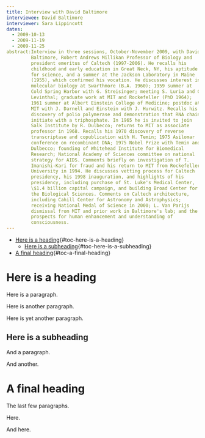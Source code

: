 ```yaml
---
title: Interview with David Baltimore
interviewee: David Baltimore
interviewer: Sara Lippincott
dates:
  - 2009-10-13
  - 2009-11-19
  - 2009-11-25
abstract:Interview in three sessions, October-November 2009, with David
         Baltimore, Robert Andrews Millikan Professor of Biology and
         president emeritus of Caltech (1997-2006). He recalls his
         childhood and early education in Great Neck, NY, his aptitude
         for science, and a summer at the Jackson Laboratory in Maine
         (1955), which confirmed his vocation. He discusses interest in
         molecular biology at Swarthmore (B.A. 1960); 1959 summer at
         Cold Spring Harbor with G. Streisinger; meeting S. Luria and C.
         Levinthal; graduate work at MIT and Rockefeller (PhD 1964);
         1961 summer at Albert Einstein College of Medicine; postdoc at
         MIT with J. Darnell and Einstein with J. Hurwitz. Recalls his
         discovery of polio polymerase and demonstration that RNA chains
         initiate with a triphosphate. In 1965 he is invited to join
         Salk Institute by R. Dulbecco; returns to MIT as associate
         professor in 1968. Recalls his 1970 discovery of reverse
         transcriptase and copublication with H. Temin; 1975 Asilomar
         conference on recombinant DNA; 1975 Nobel Prize with Temin and
         Dulbecco; founding of Whitehead Institute for Biomedical
         Research; National Academy of Sciences committee on national
         strategy for AIDS. Comments briefly on investigation of T.
         Imanishi-Kari for fraud and his return to MIT from Rockefeller
         University in 1994. He discusses vetting process for Caltech
         presidency, his 1998 inauguration, and highlights of his
         presidency, including purchase of St. Luke's Medical Center,
         \$1.4 billion capital campaign, and building Broad Center for
         the Biological Sciences. Comments on Caltech architecture,
         including Cahill Center for Astronomy and Astrophysics;
         receiving National Medal of Science in 2000; L. Van Parijs
         dismissal from MIT and prior work in Baltimore's lab; and the
         prospects for human enhancement and understanding of
         consciousness.
---
```


-   [Here is a heading](#here-is-a-heading){#toc-here-is-a-heading}
    -   [Here is a
        subheading](#here-is-a-subheading){#toc-here-is-a-subheading}
-   [A final heading](#a-final-heading){#toc-a-final-heading}

# Here is a heading

Here is a paragraph.

Here is another paragraph.

Here is yet another paragraph.

## Here is a subheading

And a paragraph.

And another.

# A final heading

The last few paragraphs.

Here.

And here.
